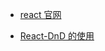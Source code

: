- [react 官网](https://react-dnd.github.io/react-dnd/about/)

- [React-DnD 的使用](https://scarletsky.github.io/2015/11/17/react-dnd-usage/)
